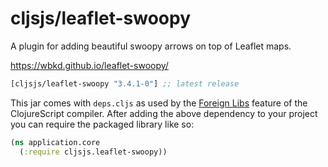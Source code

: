 # cljsjs/leaflet-swoopy

A plugin for adding beautiful swoopy arrows on top of Leaflet maps.

https://wbkd.github.io/leaflet-swoopy/

[](dependency)
```clojure
[cljsjs/leaflet-swoopy "3.4.1-0"] ;; latest release
```
[](/dependency)

This jar comes with `deps.cljs` as used by the [Foreign Libs][flibs] feature
of the ClojureScript compiler. After adding the above dependency to your project
you can require the packaged library like so:

```clojure
(ns application.core
  (:require cljsjs.leaflet-swoopy))
```

[flibs]: https://clojurescript.org/reference/packaging-foreign-deps
